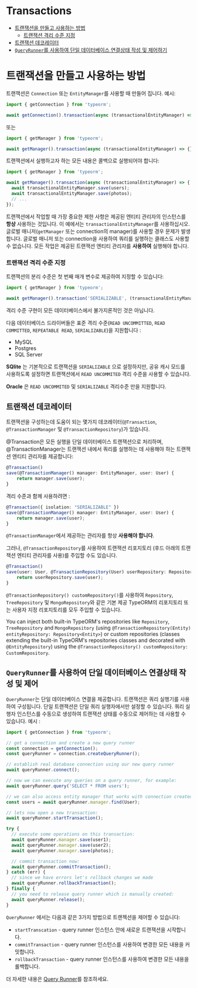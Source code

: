 # Transactions

- [트랜잭션을 만들고 사용하는 방법](#트랜잭션을-만들고-사용하는-방법)
  - [트랜잭션 격리 수준 지정](#트랜잭션-격리-수준-지정)
- [트랜잭션 데코레이터](#트랜잭션-데코레이터)
- [`QueryRunner`를 사용하여 단일 데이터베이스 연결상태 작성 및 제어하기](#QueryRunner를-사용하여-단일-데이터베이스-연결상태-작성-및-제어)

# 트랜잭션을 만들고 사용하는 방법

트랜잭션은 `Connection` 또는 `EntityManager`를 사용할 때 만들어 집니다.
예시:

```typescript
import { getConnection } from 'typeorm';

await getConnection().transaction(async (transactionalEntityManager) => {});
```

또는

```typescript
import { getManager } from 'typeorm';

await getManager().transaction(async (transactionalEntityManager) => {});
```

트랜잭션에서 실행하고자 하는 모든 내용은 콜백으로 실행되어야 합니다:

```typescript
import { getManager } from 'typeorm';

await getManager().transaction(async (transactionalEntityManager) => {
  await transactionalEntityManager.save(users);
  await transactionalEntityManager.save(photos);
  // ...
});
```

트랜잭션에서 작업할 때 가장 중요한 제한 사항은 제공된 엔티티 관리자의 인스턴스를 **항상** 사용하는 것입니다.
이 예에서는 `transactionalEntityManager`를 사용하십시오.
글로벌 매니저(`getManager` 또는 connection의 manager)를 사용할 경우 문제가 발생합니다.
글로벌 매니저 또는 connection을 사용하여 쿼리를 실행하는 클래스도 사용할 수 없습니다.
모든 작업은 제공된 트랜잭션 엔티티 관리자를 **사용하여** 실행해야 합니다.

### 트랜잭션 격리 수준 지정

트랜잭션의 분리 수준은 첫 번째 매개 변수로 제공하여 지정할 수 있습니다:

```typescript
import { getManager } from 'typeorm';

await getManager().transaction('SERIALIZABLE', (transactionalEntityManager) => {});
```

격리 수준 구현이 모든 데이터베이스에서 불가지론적인 것은 아닙니다.

다음 데이터베이스 드라이버들은 표준 격리 수준(`READ UNCOMMITTED`, `READ COMMITTED`, `REPEATABLE READ`, `SERIALIZABLE`)을 지원합니다 :

- MySQL
- Postgres
- SQL Server

**SQlite** 는 기본적으로 트랜잭션을 `SERIALIZABLE` 으로 설정하지만, 공유 캐시 모드를 사용하도록 설정하면
트랜잭션에서 `READ UNCOMMITED` 격리 수준을 사용할 수 있습니다.

**Oracle** 은 `READ UNCOMMITED` 및 `SERIALIZABLE` 격리수준 만을 지원합니다.

## 트랜잭션 데코레이터

트랜잭션을 구성하는데 도움이 되는 몇가지 데코레이터(`@Transaction`, `@TransactionManager` 및 `@TransactionRepository`)가 있습니다.

@Transaction은 모든 실행을 단일 데이터베이스 트랜잭션으로 처리하며,
@TransactionManager는 트랜잭션 내에서 쿼리를 실행하는 데 사용해야 하는 트랜잭션 엔티티 관리자를 제공합니다:

```typescript
@Transaction()
save(@TransactionManager() manager: EntityManager, user: User) {
    return manager.save(user);
}
```

격리 수준과 함께 사용하려면 :

```typescript
@Transaction({ isolation: "SERIALIZABLE" })
save(@TransactionManager() manager: EntityManager, user: User) {
    return manager.save(user);
}
```

`@TransactionManager`에서 제공하는 관리자를 항상 **사용해야 합니다**.

그러나, `@TransactionRepository`를 사용하여 트랜잭션 리포지토리 (후드 아래의 트랜잭션 엔티티 관리자를 사용)를 주입할 수도 있습니다.

```typescript
@Transaction()
save(user: User, @TransactionRepository(User) userRepository: Repository<User>) {
    return userRepository.save(user);
}
```

`@TransactionRepository() customRepository()`를 사용하여 `Repository`, `TreeRepository` 및 `MongoRepository`와 같은 기본 제공 TypeORM의 리포지토리 또는 사용자 지정 리포지토리를 모두 주입할 수 있습니다.

You can inject both built-in TypeORM's repositories like `Repository`, `TreeRepository` and `MongoRepository`
(using `@TransactionRepository(Entity) entityRepository: Repository<Entity>`)
or custom repositories (classes extending the built-in TypeORM's repositories classes and decorated with `@EntityRepository`)
using the `@TransactionRepository() customRepository: CustomRepository`.

## `QueryRunner`를 사용하여 단일 데이터베이스 연결상태 작성 및 제어

`QueryRunner`는 단일 데이터베이스 연결을 제공합니다. 트랜잭션은 쿼리 실행기를 사용하여 구성됩니다.
단일 트랜잭션은 단일 쿼리 실행자에서만 설정할 수 있습니다.
쿼리 실행자 인스턴스를 수동으로 생성하여 트랜잭션 상태를 수동으로 제어하는 데 사용할 수 있습니다.
예시 :

```typescript
import { getConnection } from 'typeorm';

// get a connection and create a new query runner
const connection = getConnection();
const queryRunner = connection.createQueryRunner();

// establish real database connection using our new query runner
await queryRunner.connect();

// now we can execute any queries on a query runner, for example:
await queryRunner.query('SELECT * FROM users');

// we can also access entity manager that works with connection created by a query runner:
const users = await queryRunner.manager.find(User);

// lets now open a new transaction:
await queryRunner.startTransaction();

try {
  // execute some operations on this transaction:
  await queryRunner.manager.save(user1);
  await queryRunner.manager.save(user2);
  await queryRunner.manager.save(photos);

  // commit transaction now:
  await queryRunner.commitTransaction();
} catch (err) {
  // since we have errors let's rollback changes we made
  await queryRunner.rollbackTransaction();
} finally {
  // you need to release query runner which is manually created:
  await queryRunner.release();
}
```

`QueryRunner` 에서는 다음과 같은 3가지 방법으로 트랜젝션을 제어할 수 있습니다:

- `startTranscation` - query runner 인스턴스 안에 새로운 트랜잭션을 시작합니다.
- `commitTransaction` - query runner 인스턴스를 사용하여 변경한 모든 내용을 커밋합니다.
- `rollbackTransaction` - query runner 인스턴스를 사용하여 변경한 모든 내용을 롤백합니다.

더 자세한 내용은 [Query Runner](./query-runner.md)를 참조하세요.
